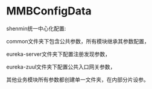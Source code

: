 # MMBConfigData 
shenmin统一中心化配置:

common文件夹下包含公共参数，所有模块继承其参数配置，

eureka-server文件夹下配置注册发现参数，

eureka-zuul文件夹下配置公共入口网关参数，

其他业务模块所有参数都创建单一文件夹，在内部分片设参。
